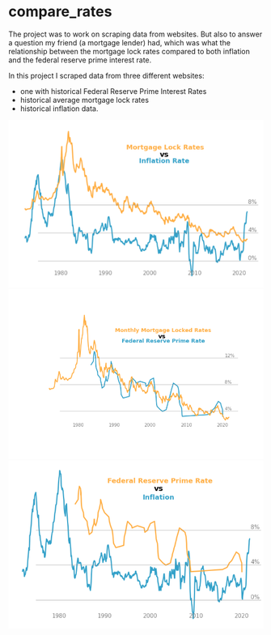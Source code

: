 # compare_rates

The project was to work on scraping data from websites.  But also to answer a question my friend (a mortgage lender) had, which was what the relationship between the mortgage lock rates compared to both inflation and the federal reserve prime interest rate.

In this project I scraped data from three different websites:
- one with historical Federal Reserve Prime Interest Rates
- historical average mortgage lock rates
- historical inflation data.

![Mortgage Vs Inflation](https://github.com/Prmurray/compare_rates/blob/main/i_v_m.png?raw=true)
![Mortgage Vs Fed](https://github.com/Prmurray/compare_rates/blob/main/fed_vs_mortgage_rates.png?raw=true)
![Fed Vs Inflation](https://github.com/Prmurray/compare_rates/blob/main/fed_vs_inflation.png?raw=true)
